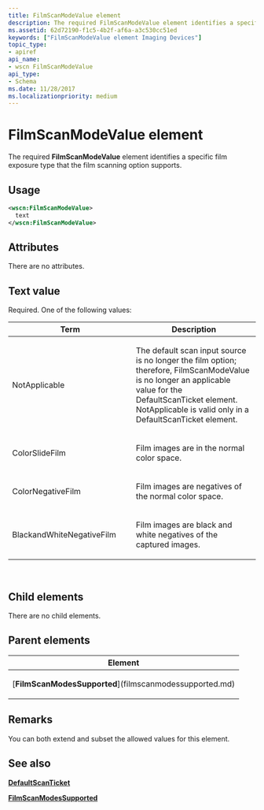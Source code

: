 ```yaml
---
title: FilmScanModeValue element
description: The required FilmScanModeValue element identifies a specific film exposure type that the film scanning option supports.
ms.assetid: 62d72190-f1c5-4b2f-af6a-a3c530cc51ed
keywords: ["FilmScanModeValue element Imaging Devices"]
topic_type:
- apiref
api_name:
- wscn FilmScanModeValue
api_type:
- Schema
ms.date: 11/28/2017
ms.localizationpriority: medium
---
```


# FilmScanModeValue element


The required **FilmScanModeValue** element identifies a specific film exposure type that the film scanning option supports.

Usage
-----

```xml
<wscn:FilmScanModeValue>
  text
</wscn:FilmScanModeValue>
```

Attributes
----------

There are no attributes.

Text value
----------

Required. One of the following values:

<table>
<colgroup>
<col width="50%" />
<col width="50%" />
</colgroup>
<thead>
<tr class="header">
<th>Term</th>
<th>Description</th>
</tr>
</thead>
<tbody>
<tr class="odd">
<td><p><span id="NotApplicable"></span><span id="notapplicable"></span><span id="NOTAPPLICABLE"></span>NotApplicable</p></td>
<td><p>The default scan input source is no longer the film option; therefore, FilmScanModeValue is no longer an applicable value for the DefaultScanTicket element. NotApplicable is valid only in a DefaultScanTicket element.</p></td>
</tr>
<tr class="even">
<td><p><span id="ColorSlideFilm"></span><span id="colorslidefilm"></span><span id="COLORSLIDEFILM"></span>ColorSlideFilm</p></td>
<td><p>Film images are in the normal color space.</p></td>
</tr>
<tr class="odd">
<td><p><span id="ColorNegativeFilm"></span><span id="colornegativefilm"></span><span id="COLORNEGATIVEFILM"></span>ColorNegativeFilm</p></td>
<td><p>Film images are negatives of the normal color space.</p></td>
</tr>
<tr class="even">
<td><p><span id="BlackandWhiteNegativeFilm"></span><span id="blackandwhitenegativefilm"></span><span id="BLACKANDWHITENEGATIVEFILM"></span>BlackandWhiteNegativeFilm</p></td>
<td><p>Film images are black and white negatives of the captured images.</p></td>
</tr>
</tbody>
</table>

 

## Child elements


There are no child elements.

## Parent elements


<table>
<colgroup>
<col width="100%" />
</colgroup>
<thead>
<tr class="header">
<th>Element</th>
</tr>
</thead>
<tbody>
<tr class="odd">
<td><p>[<strong>FilmScanModesSupported</strong>](filmscanmodessupported.md)</p></td>
</tr>
</tbody>
</table>

Remarks
-------

You can both extend and subset the allowed values for this element.

## See also


[**DefaultScanTicket**](defaultscanticket.md)

[**FilmScanModesSupported**](filmscanmodessupported.md)

 

 






